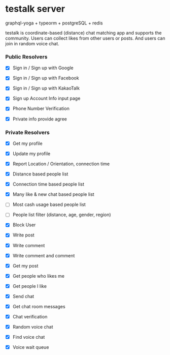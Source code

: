 # testalk server
graphql-yoga + typeorm + postgreSQL + redis


testalk is coordinate-based (distance) chat matching app and supports the community. Users can collect likes from other users or posts. And users can join in random voice chat.


### Public Resolvers

- [x] Sign in / Sign up with Google
- [x] Sign in / Sign up with Facebook
- [x] Sign in / Sign up with KakaoTalk
- [x] Sign up Account Info input page
- [x] Phone Number Verification
- [x] Private info provide agree


### Private Resolvers

- [x] Get my profile
- [x] Update my profile
- [x] Report Location / Orientation, connection time
- [x] Distance based people list
- [x] Connection time based people list
- [x] Many like & new chat based people list
- [ ] Most cash usage based people list
- [ ] People list filter (distance, age, gender, region)
- [x] Block User
- [x] Write post
- [x] Write comment
- [x] Write comment and comment
- [x] Get my post
- [x] Get people who likes me
- [x] Get people I like
- [x] Send chat
- [x] Get chat room messages
- [x] Chat verification
- [x] Random voice chat
- [x] Find voice chat
- [x] Voice wait queue

